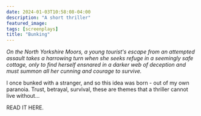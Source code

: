 ```yaml
---
date: 2024-01-03T10:58:08-04:00
description: "A short thriller"
featured_image: 
tags: [screenplays]
title: "Bunking"
---
```

*On the North Yorkshire Moors, a young tourist's escape from an attempted assault takes a harrowing turn when she seeks refuge in a seemingly safe cottage, only to find herself ensnared in a darker web of deception and must summon all her cunning and courage to survive.* 

I once bunked with a stranger, and so this idea was born - out of my own paranoia. Trust, betrayal, survival, these are themes that a thriller cannot live without...   

READ IT HERE. 
